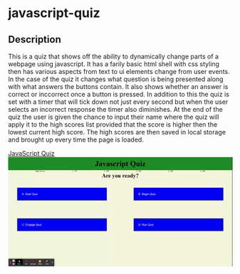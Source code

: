 # javascript-quiz

## Description

This is a quiz that shows off the ability to dynamically change parts of a webpage using javascript. It has a farily basic html shell with css styling then has various aspects from text to ui elements change from user events. In the case of the quiz it changes what question is being presented along with what answers the buttons contain. It also shows whether an answer is correct or inccorrect once a button is pressed. In addition to this the quiz is set with a timer that will tick down not just every second but when the user selects an incorrect response the timer also diminishes. At the end of the quiz the user is given the chance to input their name where the quiz will apply it to the high scores list provided that the score is higher then the lowest current high score. The high scores are then saved in local storage and brought up every time the page is loaded.

[JavaScript Quiz](https://tatefoster.github.io/javascript-quiz/)
![JavaScript Quiz](JavaScript%20Quiz.gif)
